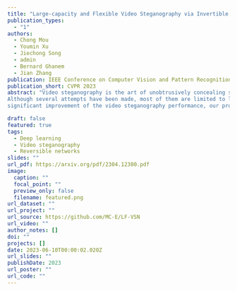 ```yaml
---
title: "Large-capacity and Flexible Video Steganography via Invertible Neural Network"
publication_types:
  - "1"
authors:
  - Chong Mou
  - Youmin Xu
  - Jiechong Song
  - admin
  - Bernard Ghanem
  - Jian Zhang
publication: IEEE Conference on Computer Vision and Pattern Recognition (CVPR), 2023
publication_short: CVPR 2023
abstract: "Video steganography is the art of unobtrusively concealing secret data in a cover video and then recovering the secret data through a decoding protocol at the receiver end.
Although several attempts have been made, most of them are limited to low-capacity and fixed steganography. To rectify these weaknesses, we propose a Large-capacity and Flexible Video Steganography Network (LF-VSN) in this paper. For large-capacity, we present a reversible pipeline to perform multiple videos hiding and recovering through a single invertible neural network (INN). Our method can hide/recover 7 secret videos in/from 1 cover video with promising performance. For flexibility, we propose a key-controllable scheme, enabling different receivers to recover particular secret videos from the same cover video through specific keys. Moreover, we further improve the flexibility by proposing a scalable strategy in multiple videos hiding, which can hide variable numbers of secret videos in a cover video with a single model and a single training session. Extensive experiments demonstrate that with the
significant improvement of the video steganography performance, our proposed LF-VSN has high security, large hiding capacity, and flexibility."

draft: false
featured: true
tags:
  - Deep learning
  - Video steganography
  - Reversible networks
slides: ""
url_pdf: https://arxiv.org/pdf/2304.12300.pdf
image:
  caption: ""
  focal_point: ""
  preview_only: false
  filename: featured.png
url_dataset: ""
url_project: ""
url_source: https://github.com/MC-E/LF-VSN
url_video: ""
author_notes: []
doi: ""
projects: []
date: 2023-06-10T00:00:02.020Z
url_slides: ""
publishDate: 2023
url_poster: ""
url_code: ""
---
```

